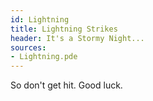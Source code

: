 ```yaml
---
id: Lightning
title: Lightning Strikes
header: It's a Stormy Night...
sources:
- Lightning.pde
---
```

So don't get hit. Good luck.